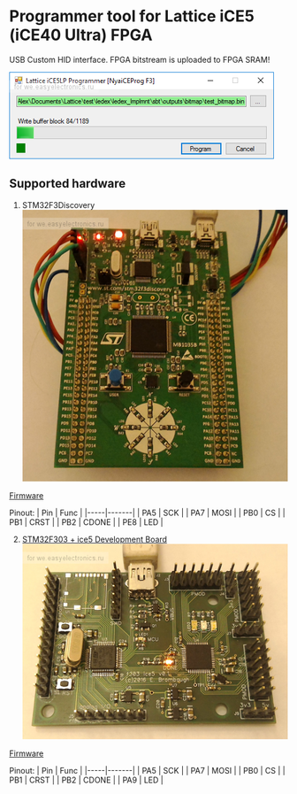 # Programmer tool for Lattice iCE5 (iCE40 Ultra) FPGA

USB Custom HID interface.
FPGA bitstream is uploaded to FPGA SRAM!

![GUI screenshot](assets/gui.png)

## Supported hardware
1. STM32F3Discovery
![STM32F3Discovery photo](assets/stm32f3discovery.png)

[Firmware](firmware/stm32f303/stm32f3lattice_disc.hex)

Pinout:
| Pin | Func  | 
|-----|-------|
| PA5 | SCK   | 
| PA7 | MOSI  |
| PB0 | CS    |
| PB1 | CRST  |
| PB2 | CDONE |
| PE8 | LED   |

2. [STM32F303 + ice5 Development Board](http://ebrombaugh.studionebula.com/embedded/f303_ice5/)
![STM32F303 + ice5 Development Board photo](assets/ice5devboard.png)

[Firmware](firmware/stm32f303/stm32f3lattice_ice5.hex)

Pinout:
| Pin | Func  | 
|-----|-------|
| PA5 | SCK   | 
| PA7 | MOSI  |
| PB0 | CS    |
| PB1 | CRST  |
| PB2 | CDONE |
| PA9 | LED   |
